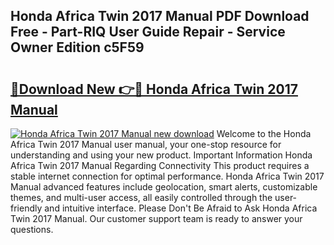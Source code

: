 ## Honda Africa Twin 2017 Manual PDF Download Free - Part-RIQ User Guide Repair - Service Owner Edition c5F59

# <h2><a href="http://cf17059.oget.top/?id=Honda+Africa+Twin+2017+Manual">🔗Download New 👉🔴 Honda Africa Twin 2017 Manual</a></h2>

[![Honda Africa Twin 2017 Manual new download](https://i.imgur.com/5g1atiW.png)](http://cf17059.oget.top/?id=Honda+Africa+Twin+2017+Manual)
Welcome to the Honda Africa Twin 2017 Manual user manual, your one-stop resource for understanding and using your new product. Important Information Honda Africa Twin 2017 Manual Regarding Connectivity This product requires a stable internet connection for optimal performance. Honda Africa Twin 2017 Manual advanced features include geolocation, smart alerts, customizable themes, and multi-user access, all easily controlled through the user-friendly and intuitive interface. Please Don't Be Afraid to Ask Honda Africa Twin 2017 Manual. Our customer support team is ready to answer your questions.
